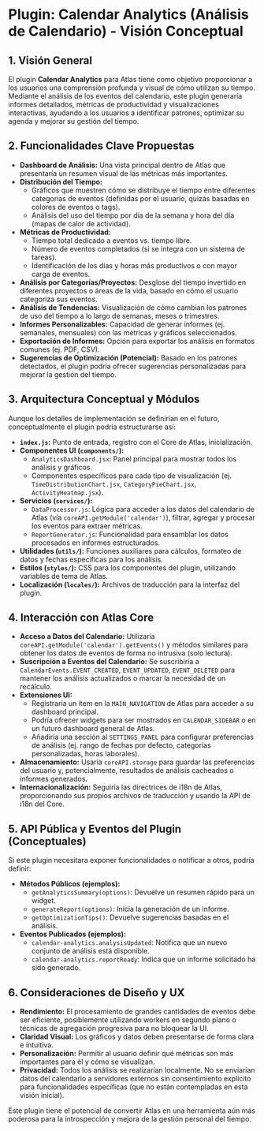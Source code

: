 # Plugin: Calendar Analytics (Análisis de Calendario) - Visión Conceptual

## 1. Visión General

El plugin **Calendar Analytics** para Atlas tiene como objetivo proporcionar a los usuarios una comprensión profunda y visual de cómo utilizan su tiempo. Mediante el análisis de los eventos del calendario, este plugin generaría informes detallados, métricas de productividad y visualizaciones interactivas, ayudando a los usuarios a identificar patrones, optimizar su agenda y mejorar su gestión del tiempo.

## 2. Funcionalidades Clave Propuestas

- **Dashboard de Análisis:** Una vista principal dentro de Atlas que presentaría un resumen visual de las métricas más importantes.
- **Distribución del Tiempo:**
  - Gráficos que muestren cómo se distribuye el tiempo entre diferentes categorías de eventos (definidas por el usuario, quizás basadas en colores de eventos o tags).
  - Análisis del uso del tiempo por día de la semana y hora del día (mapas de calor de actividad).
- **Métricas de Productividad:**
  - Tiempo total dedicado a eventos vs. tiempo libre.
  - Número de eventos completados (si se integra con un sistema de tareas).
  - Identificación de los días y horas más productivos o con mayor carga de eventos.
- **Análisis por Categorías/Proyectos:** Desglose del tiempo invertido en diferentes proyectos o áreas de la vida, basado en cómo el usuario categoriza sus eventos.
- **Análisis de Tendencias:** Visualización de cómo cambian los patrones de uso del tiempo a lo largo de semanas, meses o trimestres.
- **Informes Personalizables:** Capacidad de generar informes (ej. semanales, mensuales) con las métricas y gráficos seleccionados.
- **Exportación de Informes:** Opción para exportar los análisis en formatos comunes (ej. PDF, CSV).
- **Sugerencias de Optimización (Potencial):** Basado en los patrones detectados, el plugin podría ofrecer sugerencias personalizadas para mejorar la gestión del tiempo.

## 3. Arquitectura Conceptual y Módulos

Aunque los detalles de implementación se definirían en el futuro, conceptualmente el plugin podría estructurarse así:

- **`index.js`:** Punto de entrada, registro con el Core de Atlas, inicialización.
- **Componentes UI (`components/`):**
  - `AnalyticsDashboard.jsx`: Panel principal para mostrar todos los análisis y gráficos.
  - Componentes específicos para cada tipo de visualización (ej. `TimeDistributionChart.jsx`, `CategoryPieChart.jsx`, `ActivityHeatmap.jsx`).
- **Servicios (`services/`):**
  - `DataProcessor.js`: Lógica para acceder a los datos del calendario de Atlas (vía `coreAPI.getModule('calendar')`), filtrar, agregar y procesar los eventos para extraer métricas.
  - `ReportGenerator.js`: Funcionalidad para ensamblar los datos procesados en informes estructurados.
- **Utilidades (`utils/`):** Funciones auxiliares para cálculos, formateo de datos y fechas específicas para los análisis.
- **Estilos (`styles/`):** CSS para los componentes del plugin, utilizando variables de tema de Atlas.
- **Localización (`locales/`):** Archivos de traducción para la interfaz del plugin.

## 4. Interacción con Atlas Core

- **Acceso a Datos del Calendario:** Utilizaría `coreAPI.getModule('calendar').getEvents()` y métodos similares para obtener los datos de eventos de forma no intrusiva (solo lectura).
- **Suscripción a Eventos del Calendario:** Se suscribiría a `CalendarEvents.EVENT_CREATED`, `EVENT_UPDATED`, `EVENT_DELETED` para mantener los análisis actualizados o marcar la necesidad de un recálculo.
- **Extensiones UI:**
  - Registraría un ítem en la `MAIN_NAVIGATION` de Atlas para acceder a su dashboard principal.
  - Podría ofrecer widgets para ser mostrados en `CALENDAR_SIDEBAR` o en un futuro dashboard general de Atlas.
  - Añadiría una sección al `SETTINGS_PANEL` para configurar preferencias de análisis (ej. rango de fechas por defecto, categorías personalizadas, horas laborales).
- **Almacenamiento:** Usaría `coreAPI.storage` para guardar las preferencias del usuario y, potencialmente, resultados de análisis cacheados o informes generados.
- **Internacionalización:** Seguiría las directrices de i18n de Atlas, proporcionando sus propios archivos de traducción y usando la API de i18n del Core.

## 5. API Pública y Eventos del Plugin (Conceptuales)

Si este plugin necesitara exponer funcionalidades o notificar a otros, podría definir:

- **Métodos Públicos (ejemplos):**
  - `getAnalyticsSummary(options)`: Devuelve un resumen rápido para un widget.
  - `generateReport(options)`: Inicia la generación de un informe.
  - `getOptimizationTips()`: Devuelve sugerencias basadas en el análisis.
- **Eventos Publicados (ejemplos):**
  - `calendar-analytics.analysisUpdated`: Notifica que un nuevo conjunto de análisis está disponible.
  - `calendar-analytics.reportReady`: Indica que un informe solicitado ha sido generado.

## 6. Consideraciones de Diseño y UX

- **Rendimiento:** El procesamiento de grandes cantidades de eventos debe ser eficiente, posiblemente utilizando workers en segundo plano o técnicas de agregación progresiva para no bloquear la UI.
- **Claridad Visual:** Los gráficos y datos deben presentarse de forma clara e intuitiva.
- **Personalización:** Permitir al usuario definir qué métricas son más importantes para él y cómo se visualizan.
- **Privacidad:** Todos los análisis se realizarían localmente. No se enviarían datos del calendario a servidores externos sin consentimiento explícito para funcionalidades específicas (que no están contempladas en esta visión inicial).

Este plugin tiene el potencial de convertir Atlas en una herramienta aún más poderosa para la introspección y mejora de la gestión personal del tiempo.
